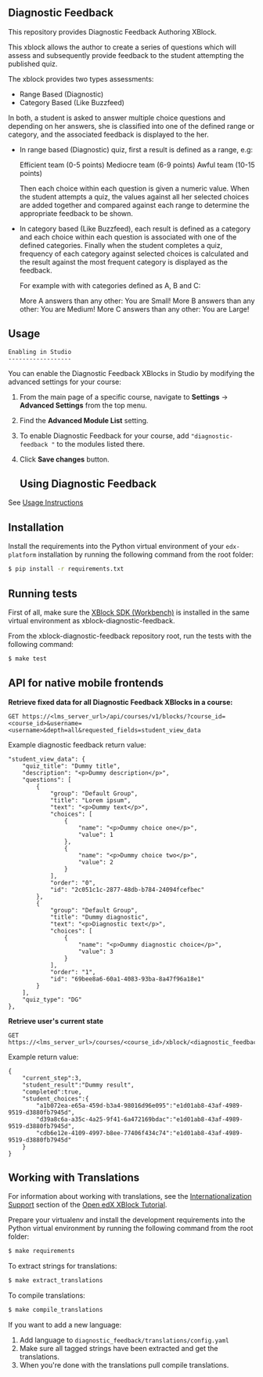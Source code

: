Diagnostic Feedback
--------------------

This repository provides Diagnostic Feedback Authoring XBlock.

This xblock allows the author to create a series of questions which will assess
and subsequently provide feedback to the student attempting the published quiz.

The xblock provides two types assessments:
* Range Based (Diagnostic)
* Category Based (Like Buzzfeed)

In both, a student is asked to answer multiple choice questions and depending
on her answers, she is classified into one of the defined range or category,
and the associated feedback is displayed to the her.

* In range based (Diagnostic) quiz, first a result is defined as a range, e.g:

    Efficient team (0-5 points)
    Mediocre team (6-9 points)
    Awful team (10-15 points)

  Then each choice within each question is given a numeric value. When the student
  attempts a quiz, the values against all her selected choices are added together
  and compared against each range to determine the appropriate feedback to be shown.

* In category based (Like Buzzfeed), each result is defined as a category and
  each choice within each question is associated with one of the defined categories.
  Finally when the student completes a quiz, frequency of each category against
  selected choices is calculated and the result against the most frequent category
  is displayed as the feedback.

  For example with with categories defined as A, B and C:

    More A answers than any other: You are Small!
    More B answers than any other: You are Medium!
    More C answers than any other: You are Large!

Usage
-----

    Enabling in Studio
    ------------------

You can enable the Diagnostic Feedback XBlocks in Studio by modifying the
advanced settings for your course:

1. From the main page of a specific course, navigate to **Settings** ->
   **Advanced Settings** from the top menu.
2. Find the **Advanced Module List** setting.
3. To enable Diagnostic Feedback for your course, add `"diagnostic-feedback "` to
   the modules listed there.
4. Click **Save changes** button.

   Using Diagnostic Feedback
   -------------------------

See [Usage Instructions](doc/Usage.md)

Installation
------------

Install the requirements into the Python virtual environment of your
`edx-platform` installation by running the following command from the
root folder:

```bash
$ pip install -r requirements.txt
```

Running tests
-------------

First of all, make sure the [XBlock SDK (Workbench)](https://github.com/edx/xblock-sdk)
is installed in the same virtual environment as xblock-diagnostic-feedback.

From the xblock-diagnostic-feedback repository root, run the tests with the
following command:

```bash
$ make test
```

API for native mobile frontends
-------------------------------
**Retrieve fixed data for all Diagnostic Feedback XBlocks in a course:**
```
GET https://<lms_server_url>/api/courses/v1/blocks/?course_id=<course_id>&username=<username>&depth=all&requested_fields=student_view_data
```

Example diagnostic feedback return value:
```
"student_view_data": {
    "quiz_title": "Dummy title",
    "description": "<p>Dummy description</p>",
    "questions": [
        {
            "group": "Default Group",
            "title": "Lorem ipsum",
            "text": "<p>Dummy text</p>",
            "choices": [
                {
                    "name": "<p>Dummy choice one</p>",
                    "value": 1
                },
                {
                    "name": "<p>Dummy choice two</p>",
                    "value": 2
                }
            ],
            "order": "0",
            "id": "2c051c1c-2877-48db-b784-24094fcefbec"
        },
        {
            "group": "Default Group",
            "title": "Dummy diagnostic",
            "text": "<p>Diagnostic text</p>",
            "choices": [
                {
                    "name": "<p>Dummy diagnostic choice</p>",
                    "value": 3
                }
            ],
            "order": "1",
            "id": "69bee8a6-60a1-4083-93ba-8a47f96a18e1"
        }
    ],
    "quiz_type": "DG"
},
```

**Retrieve user's current state**
```
GET https://<lms_server_url>/courses/<course_id>/xblock/<diagnostic_feedback_xblock_id>/handler/student_view_user_state
```

Example return value:
```
{
    "current_step":3,
    "student_result":"Dummy result",
    "completed":true,
    "student_choices":{
        "a1b072ea-e65a-459d-b3a4-98016d96e095":"e1d01ab8-43af-4989-9519-d3880fb7945d",
        "d39a8c6a-a35c-4a25-9f41-6a472169bdac":"e1d01ab8-43af-4989-9519-d3880fb7945d",
        "cdb6e12e-4109-4997-b8ee-77406f434c74":"e1d01ab8-43af-4989-9519-d3880fb7945d"
    }
}
```

Working with Translations
-------------------------

For information about working with translations, see the
[Internationalization Support](http://edx.readthedocs.io/projects/xblock-tutorial/en/latest/edx_platform/edx_lms.html#internationalization-support)
section of the [Open edX XBlock Tutorial](https://xblock-tutorial.readthedocs.io/en/latest/).

Prepare your virtualenv and install the development requirements into the Python virtual environment by running the following command from the root folder:

```bash
$ make requirements
```

To extract strings for translations:

```bash
$ make extract_translations
```

To compile translations:

```bash
$ make compile_translations
```

If you want to add a new language:
  1. Add language to `diagnostic_feedback/translations/config.yaml`
  2. Make sure all tagged strings have been extracted and get the translations.
  3. When you're done with the translations pull compile translations.
